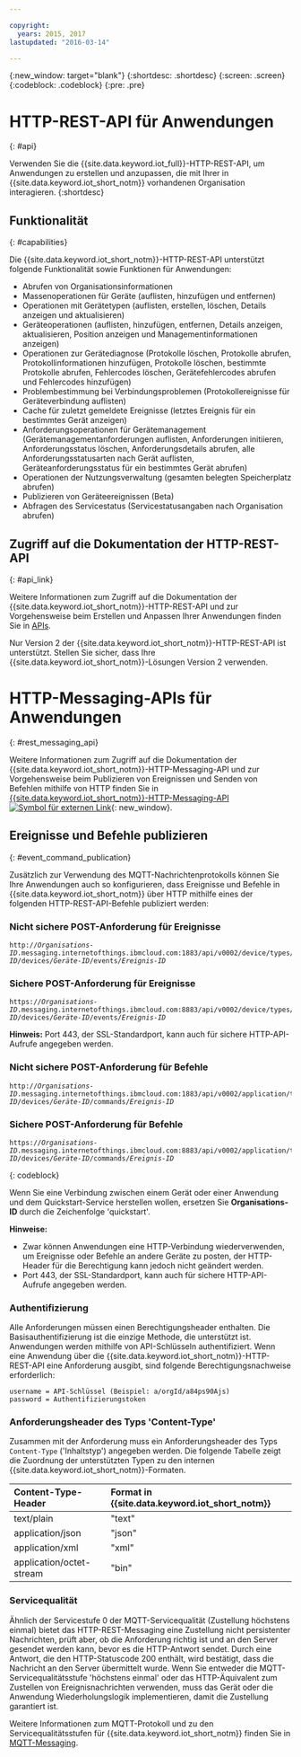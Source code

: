 ```yaml
---

copyright:
  years: 2015, 2017
lastupdated: "2016-03-14"

---
```


{:new_window: target="blank"}
{:shortdesc: .shortdesc}
{:screen: .screen}
{:codeblock: .codeblock}
{:pre: .pre}

# HTTP-REST-API für Anwendungen
{: #api}

Verwenden Sie die {{site.data.keyword.iot_full}}-HTTP-REST-API, um Anwendungen zu erstellen und anzupassen, die mit Ihrer in {{site.data.keyword.iot_short_notm}} vorhandenen Organisation interagieren.
{:shortdesc}

## Funktionalität
{: #capabilities}

Die {{site.data.keyword.iot_short_notm}}-HTTP-REST-API unterstützt folgende Funktionalität sowie Funktionen für Anwendungen:

- Abrufen von Organisationsinformationen
- Massenoperationen für Geräte (auflisten, hinzufügen und entfernen)
- Operationen mit Gerätetypen (auflisten, erstellen, löschen, Details anzeigen und aktualisieren)
- Geräteoperationen (auflisten, hinzufügen, entfernen, Details anzeigen, aktualisieren, Position anzeigen und Managementinformationen anzeigen)
- Operationen zur Gerätediagnose (Protokolle löschen, Protokolle abrufen, Protokollinformationen hinzufügen, Protokolle löschen, bestimmte Protokolle abrufen, Fehlercodes löschen, Gerätefehlercodes abrufen und Fehlercodes hinzufügen)
- Problembestimmung bei Verbindungsproblemen (Protokollereignisse für Geräteverbindung auflisten)
- Cache für zuletzt gemeldete Ereignisse (letztes Ereignis für ein bestimmtes Gerät anzeigen)
- Anforderungsoperationen für Gerätemanagement (Gerätemanagementanforderungen auflisten, Anforderungen initiieren, Anforderungsstatus löschen, Anforderungsdetails abrufen, alle Anforderungsstatusarten nach Gerät auflisten, Geräteanforderungsstatus für ein bestimmtes Gerät abrufen)
- Operationen der Nutzungsverwaltung (gesamten belegten Speicherplatz abrufen)
- Publizieren von Geräteereignissen (Beta)
- Abfragen des Servicestatus (Servicestatusangaben nach Organisation abrufen)

## Zugriff auf die Dokumentation der HTTP-REST-API
{: #api_link}

Weitere Informationen zum Zugriff auf die Dokumentation der {{site.data.keyword.iot_short_notm}}-HTTP-REST-API und zur Vorgehensweise beim Erstellen und Anpassen Ihrer Anwendungen finden Sie in [APIs](../reference/api.html).

Nur Version 2 der {{site.data.keyword.iot_short_notm}}-HTTP-REST-API ist unterstützt. Stellen Sie sicher, dass Ihre {{site.data.keyword.iot_short_notm}}-Lösungen Version 2 verwenden.

# HTTP-Messaging-APIs für Anwendungen
{: #rest_messaging_api}

Weitere Informationen zum Zugriff auf die Dokumentation der {{site.data.keyword.iot_short_notm}}-HTTP-Messaging-API und zur Vorgehensweise beim Publizieren von Ereignissen und Senden von Befehlen mithilfe von HTTP finden Sie in [{{site.data.keyword.iot_short_notm}}-HTTP-Messaging-API ![Symbol für externen Link](../../../icons/launch-glyph.svg)](https://docs.internetofthings.ibmcloud.com/apis/swagger/v0002/http-messaging.html){: new_window}.

## Ereignisse und Befehle publizieren
{: #event_command_publication}

Zusätzlich zur Verwendung des MQTT-Nachrichtenprotokolls können Sie Ihre Anwendungen auch so konfigurieren, dass Ereignisse und Befehle in {{site.data.keyword.iot_short_notm}} über HTTP mithilfe eines der folgenden HTTP-REST-API-Befehle publiziert werden:

### Nicht sichere POST-Anforderung für Ereignisse
<pre class="pre"><code class="hljs">http://<var class="keyword varname">Organisations-ID</var>.messaging.internetofthings.ibmcloud.com:1883/api/v0002/device/types/<var class="keyword varname">Typ-ID</var>/devices/<var class="keyword varname">Geräte-ID</var>/events/<var class="keyword varname">Ereignis-ID</var></code></pre>

### Sichere POST-Anforderung für Ereignisse
<pre class="pre"><code class="hljs">https://<var class="keyword varname">Organisations-ID</var>.messaging.internetofthings.ibmcloud.com:8883/api/v0002/device/types/<var class="keyword varname">Typ-ID</var>/devices/<var class="keyword varname">Geräte-ID</var>/events/<var class="keyword varname">Ereignis-ID</var></code></pre>

**Hinweis:** Port 443, der SSL-Standardport, kann auch für sichere HTTP-API-Aufrufe angegeben werden.

### Nicht sichere POST-Anforderung für Befehle
<pre class="pre"><code class="hljs">http://<var class="keyword varname">Organisations-ID</var>.messaging.internetofthings.ibmcloud.com:1883/api/v0002/application/types/<var class="keyword varname">Typ-ID</var>/devices/<var class="keyword varname">Geräte-ID</var>/commands/<var class="keyword varname">Ereignis-ID</var></code></pre>


### Sichere POST-Anforderung für Befehle
<pre class="pre"><code class="hljs">https://<var class="keyword varname">Organisations-ID</var>.messaging.internetofthings.ibmcloud.com:8883/api/v0002/application/types/<var class="keyword varname">Typ-ID</var>/devices/<var class="keyword varname">Geräte-ID</var>/commands/<var class="keyword varname">Ereignis-ID</var></code></pre>
{: codeblock}

Wenn Sie eine Verbindung zwischen einem Gerät oder einer Anwendung und dem Quickstart-Service herstellen wollen, ersetzen Sie **Organisations-ID** durch die Zeichenfolge 'quickstart'.

**Hinweise:**
- Zwar können Anwendungen eine HTTP-Verbindung wiederverwenden, um Ereignisse oder Befehle an andere Geräte zu posten, der HTTP-Header für die Berechtigung kann jedoch nicht geändert werden.
- Port 443, der SSL-Standardport, kann auch für sichere HTTP-API-Aufrufe angegeben werden.

### Authentifizierung

Alle Anforderungen müssen einen Berechtigungsheader enthalten. Die Basisauthentifizierung ist die einzige Methode, die unterstützt ist. Anwendungen werden mithilfe von API-Schlüsseln authentifiziert. Wenn eine Anwendung über die {{site.data.keyword.iot_short_notm}}-HTTP-REST-API eine Anforderung ausgibt, sind folgende Berechtigungsnachweise erforderlich:

```
username = API-Schlüssel (Beispiel: a/orgId/a84ps90Ajs)
password = Authentifizierungstoken
```

### Anforderungsheader des Typs 'Content-Type'

Zusammen mit der Anforderung muss ein Anforderungsheader des Typs `Content-Type` ('Inhaltstyp') angegeben werden. Die folgende Tabelle zeigt die Zuordnung der unterstützten Typen zu den internen {{site.data.keyword.iot_short_notm}}-Formaten.

|Content-Type-Header|Format in {{site.data.keyword.iot_short_notm}}|
|:---|:---|
|text/plain|"text"
|application/json| "json"
|application/xml | "xml"
|application/octet-stream|"bin"

### Servicequalität

Ähnlich der Servicestufe 0 der MQTT-Servicequalität (Zustellung höchstens einmal) bietet das HTTP-REST-Messaging eine Zustellung nicht persistenter Nachrichten, prüft aber, ob die Anforderung richtig ist und an den Server gesendet werden kann, bevor es die HTTP-Antwort sendet. Durch eine Antwort, die den HTTP-Statuscode 200 enthält, wird bestätigt, dass die Nachricht an den Server übermittelt wurde. Wenn Sie entweder die MQTT-Servicequalitätsstufe 'höchstens einmal' oder das HTTP-Äquivalent zum Zustellen von Ereignisnachrichten verwenden, muss das Gerät oder die Anwendung Wiederholungslogik implementieren, damit die Zustellung garantiert ist.


Weitere Informationen zum MQTT-Protokoll und zu den Servicequalitätsstufen für {{site.data.keyword.iot_short_notm}} finden Sie in [MQTT-Messaging](../reference/mqtt/index.html).
